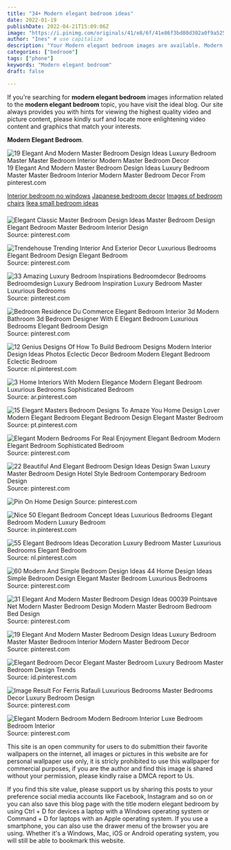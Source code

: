 ```yaml
---
title: "34+ Modern elegant bedroom ideas"
date: 2022-01-19
publishDate: 2022-04-21T15:09:06Z
image: "https://i.pinimg.com/originals/41/e8/6f/41e86f3bd80d302a0f9a52597f686676.jpg"
author: "Ines" # use capitalize
description: "Your Modern elegant bedroom images are available. Modern elegant bedroom are a topic that is being searched for and liked by netizens today. You can Get the Modern elegant bedroom files here. Download all royalty-free images."
categories: ["bedroom"]
tags: ["phone"]
keywords: "Modern elegant bedroom"
draft: false

---
```


If you're searching for **modern elegant bedroom** images information related to the **modern elegant bedroom** topic, you have visit the ideal  blog.  Our site always  provides you with  hints  for viewing  the highest  quality video and picture  content, please kindly surf and locate more enlightening video content and graphics  that match your interests.

**Modern Elegant Bedroom**. 

![19 Elegant And Modern Master Bedroom Design Ideas Luxury Bedroom Master Master Bedroom Interior Modern Master Bedroom Decor](https://i.pinimg.com/originals/f7/17/f6/f717f6b64c30cfe30796d363a0085063.jpg "19 Elegant And Modern Master Bedroom Design Ideas Luxury Bedroom Master Master Bedroom Interior Modern Master Bedroom Decor")
19 Elegant And Modern Master Bedroom Design Ideas Luxury Bedroom Master Master Bedroom Interior Modern Master Bedroom Decor From pinterest.com

[Interior bedroom no windows](/interior-bedroom-no-windows/)
[Japanese bedroom decor](/japanese-bedroom-decor/)
[Images of bedroom chairs](/images-of-bedroom-chairs/)
[Ikea small bedroom ideas](/ikea-small-bedroom-ideas/)



### 

 


![Elegant Classic Master Bedroom Design Ideas Master Bedroom Design Elegant Bedroom Master Bedroom Interior Design](https://i.pinimg.com/originals/48/60/8e/48608ee3ab0388bbaea2bde085570a3f.jpg "Elegant Classic Master Bedroom Design Ideas Master Bedroom Design Elegant Bedroom Master Bedroom Interior Design")
Source: pinterest.com

 

![Trendehouse Trending Interior And Exterior Decor Luxurious Bedrooms Elegant Bedroom Design Elegant Bedroom](https://i.pinimg.com/originals/10/a3/41/10a3411e3cffbe3d8e2145c77571c2ff.jpg "Trendehouse Trending Interior And Exterior Decor Luxurious Bedrooms Elegant Bedroom Design Elegant Bedroom")
Source: pinterest.com

 

![33 Amazing Luxury Bedroom Inspirations Bedroomdecor Bedrooms Bedroomdesign Luxury Bedroom Inspiration Luxury Bedroom Master Luxurious Bedrooms](https://i.pinimg.com/736x/04/c6/6d/04c66d87107602a1f66953fbf6842a3c.jpg "33 Amazing Luxury Bedroom Inspirations Bedroomdecor Bedrooms Bedroomdesign Luxury Bedroom Inspiration Luxury Bedroom Master Luxurious Bedrooms")
Source: pinterest.com

 

![Bedroom Residence Du Commerce Elegant Bedroom Interior 3d Modern Bathroom 3d Bedroom Designer With E Elegant Bedroom Luxurious Bedrooms Elegant Bedroom Design](https://i.pinimg.com/originals/20/ef/29/20ef29555775ff040fd0c84af2260ef3.jpg "Bedroom Residence Du Commerce Elegant Bedroom Interior 3d Modern Bathroom 3d Bedroom Designer With E Elegant Bedroom Luxurious Bedrooms Elegant Bedroom Design")
Source: pinterest.com

 

![12 Genius Designs Of How To Build Bedroom Designs Modern Interior Design Ideas Photos Eclectic Decor Bedroom Modern Elegant Bedroom Eclectic Bedroom](https://i.pinimg.com/originals/0a/ff/66/0aff6691fad50cc2fc51c86dc0049a9d.jpg "12 Genius Designs Of How To Build Bedroom Designs Modern Interior Design Ideas Photos Eclectic Decor Bedroom Modern Elegant Bedroom Eclectic Bedroom")
Source: nl.pinterest.com

 

![3 Home Interiors With Modern Elegance Modern Elegant Bedroom Luxurious Bedrooms Sophisticated Bedroom](https://i.pinimg.com/originals/15/ef/9a/15ef9a0e399adb5e6486d2947c6383cb.jpg "3 Home Interiors With Modern Elegance Modern Elegant Bedroom Luxurious Bedrooms Sophisticated Bedroom")
Source: ar.pinterest.com

 

![15 Elegant Masters Bedroom Designs To Amaze You Home Design Lover Modern Elegant Bedroom Elegant Bedroom Design Elegant Master Bedroom](https://i.pinimg.com/originals/a4/7b/b4/a47bb4434d3f089ed28a26721be83f05.jpg "15 Elegant Masters Bedroom Designs To Amaze You Home Design Lover Modern Elegant Bedroom Elegant Bedroom Design Elegant Master Bedroom")
Source: pt.pinterest.com

 

![Elegant Modern Bedrooms For Real Enjoyment Elegant Bedroom Modern Elegant Bedroom Sophisticated Bedroom](https://i.pinimg.com/originals/51/10/9f/51109f2eced55bbf44471ca1833b4478.jpg "Elegant Modern Bedrooms For Real Enjoyment Elegant Bedroom Modern Elegant Bedroom Sophisticated Bedroom")
Source: pinterest.com

 

![22 Beautiful And Elegant Bedroom Design Ideas Design Swan Luxury Master Bedroom Design Hotel Style Bedroom Contemporary Bedroom Design](https://i.pinimg.com/originals/02/7b/8f/027b8f4da2e34feff5a84aa5365f9030.jpg "22 Beautiful And Elegant Bedroom Design Ideas Design Swan Luxury Master Bedroom Design Hotel Style Bedroom Contemporary Bedroom Design")
Source: pinterest.com

 

![Pin On Home Design](https://i.pinimg.com/originals/68/34/27/6834274f3f63fcd099d3028a7c17277f.jpg "Pin On Home Design")
Source: pinterest.com

 

![Nice 50 Elegant Bedroom Concept Ideas Luxurious Bedrooms Elegant Bedroom Modern Luxury Bedroom](https://i.pinimg.com/originals/2c/0b/52/2c0b52c9c44fc6c5849d81f39ebec05e.jpg "Nice 50 Elegant Bedroom Concept Ideas Luxurious Bedrooms Elegant Bedroom Modern Luxury Bedroom")
Source: in.pinterest.com

 

![55 Elegant Bedroom Ideas Decoration Luxury Bedroom Master Luxurious Bedrooms Elegant Bedroom](https://i.pinimg.com/originals/d8/d4/4d/d8d44d5a66f55719c1e1138377f5219f.jpg "55 Elegant Bedroom Ideas Decoration Luxury Bedroom Master Luxurious Bedrooms Elegant Bedroom")
Source: nl.pinterest.com

 

![60 Modern And Simple Bedroom Design Ideas 44 Home Design Ideas Simple Bedroom Design Elegant Master Bedroom Luxurious Bedrooms](https://i.pinimg.com/originals/0f/b6/3e/0fb63ec76fe23c9585ec59e14c3fa79e.png "60 Modern And Simple Bedroom Design Ideas 44 Home Design Ideas Simple Bedroom Design Elegant Master Bedroom Luxurious Bedrooms")
Source: pinterest.com

 

![31 Elegant And Modern Master Bedroom Design Ideas 00039 Pointsave Net Modern Master Bedroom Design Modern Master Bedroom Bedroom Bed Design](https://i.pinimg.com/originals/09/ac/08/09ac0800888de0d33c4b30292771de5d.jpg "31 Elegant And Modern Master Bedroom Design Ideas 00039 Pointsave Net Modern Master Bedroom Design Modern Master Bedroom Bedroom Bed Design")
Source: pinterest.com

 

![19 Elegant And Modern Master Bedroom Design Ideas Luxury Bedroom Master Master Bedroom Interior Modern Master Bedroom Decor](https://i.pinimg.com/originals/f7/17/f6/f717f6b64c30cfe30796d363a0085063.jpg "19 Elegant And Modern Master Bedroom Design Ideas Luxury Bedroom Master Master Bedroom Interior Modern Master Bedroom Decor")
Source: pinterest.com

 

![Elegant Bedroom Decor Elegant Master Bedroom Luxury Bedroom Master Bedroom Design Trends](https://i.pinimg.com/originals/ac/bf/f8/acbff8794d6c94716fdda9cfd2810271.jpg "Elegant Bedroom Decor Elegant Master Bedroom Luxury Bedroom Master Bedroom Design Trends")
Source: id.pinterest.com

 

![Image Result For Ferris Rafauli Luxurious Bedrooms Master Bedrooms Decor Luxury Bedroom Design](https://i.pinimg.com/originals/33/37/05/333705b0853d7f295f8dc1b2e1ed427e.jpg "Image Result For Ferris Rafauli Luxurious Bedrooms Master Bedrooms Decor Luxury Bedroom Design")
Source: pinterest.com

 

![Elegant Modern Bedroom Modern Bedroom Interior Luxe Bedroom Bedroom Interior](https://i.pinimg.com/originals/41/e8/6f/41e86f3bd80d302a0f9a52597f686676.jpg "Elegant Modern Bedroom Modern Bedroom Interior Luxe Bedroom Bedroom Interior")
Source: pinterest.com

 

This site is an open community for users to do submittion their favorite wallpapers on the internet, all images or pictures in this website are for personal wallpaper use only, it is stricly prohibited to use this wallpaper for commercial purposes, if you are the author and find this image is shared without your permission, please kindly raise a DMCA report to Us.

If you find this site value, please support us by sharing this posts to your preference social media accounts like Facebook, Instagram and so on or you can also save this blog page with the title modern elegant bedroom by using Ctrl + D for devices a laptop with a Windows operating system or Command + D for laptops with an Apple operating system. If you use a smartphone, you can also use the drawer menu of the browser you are using. Whether it's a Windows, Mac, iOS or Android operating system, you will still be able to bookmark this website.
